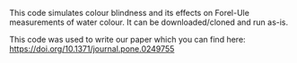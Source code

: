 This code simulates colour blindness and its effects on Forel-Ule measurements of water colour. It can be downloaded/cloned and run as-is.

This code was used to write our paper which you can find here: https://doi.org/10.1371/journal.pone.0249755
